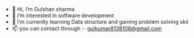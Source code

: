 - 👋 Hi, I’m Gulshan sharma 
- 👀 I’m interested in software development
- 🌱 I’m currently learning Data structure and gaining problem solving skil
- 📫 you can contact through :- gulkumar8138108@gmail.com
